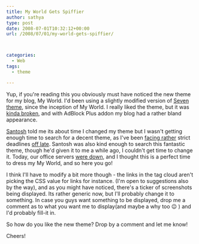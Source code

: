 ```yaml
---
title: My World Gets Spiffier
author: sathya
type: post
date: 2008-07-01T10:32:12+00:00
url: /2008/07/01/my-world-gets-spiffier/



categories:
  - Web
tags:
  - theme

---
```

Yup, if you're reading this you obviously must have noticed the new theme for my blog, My World. I'd been using a slightly modified version of [Seven theme][1], since the inception of My World. I really liked the theme, but it was [kinda broken][2], and with AdBlock Plus addon my blog had a rather bland appearance.

[Santosh][3] told me its about time I changed my theme but I wasn't getting enough time to search for a decent theme, as I've been [facing rather][4] strict deadlines [off late][5]. Santosh was also kind enough to search this fantastic theme, though he'd given it to me a while ago, I couldn't get time to change it. Today, our office servers [were down][6], and I thought this is a perfect time to dress my My World, and so here you go!

I think I'll have to modify a bit more though - the links in the tag cloud aren't picking the CSS value for links for instance. (I'm open to suggestions also by the way), and as you might have noticed, there's a ticker of screenshots being displayed. Its rather generic now, but I'll probably change it to something. In case you guys want something to be displayed, drop me a comment as to what you want me to display(and maybe a why too 😉 ) and I'd probably fill-it in.

So how do you like the new theme? Drop by a comment and let me know!

Cheers!

 [1]: https://www.wpthemesfree.com/view.php?theme_id=1908
 [2]: https://i31.tinypic.com/2hx0fb9.jpg
 [3]: https://santoshgs.com/
 [4]: https://twitter.com/SathyaBhat/statuses/846979118
 [5]: https://twitter.com/SathyaBhat/statuses/847545611
 [6]: https://twitter.com/SathyaBhat/statuses/847411568
